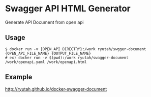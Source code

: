 # Swagger API HTML Generator
Generate API Document from open api

## Usage
```console
$ docker run -v {OPEN_API_DIRECTRY}:/work ryutah/swgger-document {OPEN_API_FILE_NAME} {OUTPUT_FILE_NAME}
# ex) docker run -v $(pwd):/work ryutah/swagger-document /work/openapi.yaml /work/openapi.html
```

## Example
http://ryutah.github.io/docker-swagger-document
